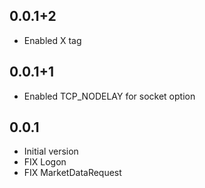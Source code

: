 ## 0.0.1+2
- Enabled X tag

## 0.0.1+1

- Enabled TCP_NODELAY for socket option

## 0.0.1

- Initial version
- FIX Logon
- FIX MarketDataRequest
